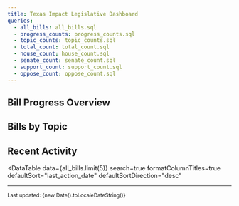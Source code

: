 ```yaml
---
title: Texas Impact Legislative Dashboard
queries:
  - all_bills: all_bills.sql
  - progress_counts: progress_counts.sql
  - topic_counts: topic_counts.sql
  - total_count: total_count.sql
  - house_count: house_count.sql
  - senate_count: senate_count.sql
  - support_count: support_count.sql
  - oppose_count: oppose_count.sql
---
```


<BigValue 
  data={total_count} 
  value="value" 
  title="Total Bills Tracked" 
  subtitle="across all chambers"
/>

<Grid columnsWide={2}>
  <BigValue 
    data={house_count} 
    value="value" 
    title="House Bills" 
  />
  <BigValue 
    data={senate_count} 
    value="value" 
    title="Senate Bills" 
  />
</Grid>

<Grid columnsWide={2}>
  <BigValue 
    data={support_count} 
    value="value"
    title="Bills We Support" 
  />
  <BigValue 
    data={oppose_count} 
    value="value"
    title="Bills We Oppose" 
  />
</Grid>

## Bill Progress Overview

<BarChart 
  data={progress_counts}
  x=progress_percentage
  y=count
  xAxisTitle="Progress Percentage"
  yAxisTitle="Count"
/>

## Bills by Topic

<BarChart
  data={topic_counts}
  x=Topic
  y=count
  title="Bills by Topic"
/>

## Recent Activity

<DataTable 
  data={all_bills.limit(5)} 
  search=true
  formatColumnTitles=true
  defaultSort="last_action_date"
  defaultSortDirection="desc"
>
  <Column id=url contentType=link linkLabel=bill_number title="Bill Number" openInNewTab=true/>
  <Column id=chamber title="Chamber" />
  <Column id=Position title="Position" />
  <Column id=Topic title="Topic" />
  <Column id=status_field title="Status" />
  <Column id=last_action_date title="Last Updated" />
  <Column id=last_action title="Last Action" />
</DataTable>

---

<small>Last updated: {new Date().toLocaleDateString()}</small>
